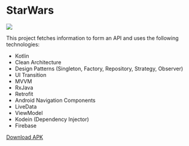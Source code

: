 # StarWars
 ![](preview.gif)

This project fetches information to form an API and uses the following technologies:
  - Kotlin
  - Clean Architecture
  - Design Patterns (Singleton, Factory, Repository, Strategy, Observer)
  - UI Transition
  - MVVM
  - RxJava
  - Retrofit
  - Android Navigation Components
  - LiveData
  - ViewModel
  - Kodein (Dependency Injector)
  - Firebase 

[Download APK](https://github.com/janbarari/starwars/starwars.apk)
